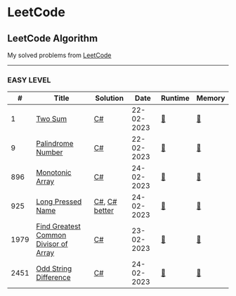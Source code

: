 LeetCode
========

## LeetCode Algorithm

My solved problems from [LeetCode](https://leetcode.com/problems/)
***

### EASY LEVEL
| # | Title | Solution |   Date   | Runtime | Memory |
|---| ----- | -------- | -------- | --------| ------ |
|1|[Two Sum](https://leetcode.com/problems/two-sum/) | [C#](./Easy/1/Solution.cs) |22-02-2023| [:milky_way:](./Easy/1/Runtime.png)|[:sunrise_over_mountains:](./Easy/1/Memory.png)
|9|[Palindrome Number](https://leetcode.com/problems/palindrome-number) | [C#](./Easy/9/Solution.cs) |22-02-2023| [:milky_way:](./Easy/9/Runtime.png)|[:sunrise_over_mountains:](./Easy/9/Memory.png)
|896|[Monotonic Array](https://leetcode.com/problems/monotonic-array) | [C#](./Easy/896/Solution.cs) |24-02-2023| [:milky_way:](./Easy/896/Runtime.png)|[:sunrise_over_mountains:](./Easy/896/Memory.png)
|925|[Long Pressed Name](https://leetcode.com/problems/long-pressed-name/) | [C#](./Easy/925/Solution.cs), [C# better](.Easy/925/Better%20way/Solution.cs) |24-02-2023| [:milky_way:](./Easy/925/Runtime.png)|[:sunrise_over_mountains:](./Easy/925/Memory.png)
|1979|[Find Greatest Common Divisor of Array](https://leetcode.com/problems/find-greatest-common-divisor-of-array/) | [C#](./Easy/1979/Solution.cs) |23-02-2023| [:milky_way:](./Easy/1979/Runtime.png)|[:sunrise_over_mountains:](./Easy/1979/Memory.png)
|2451|[Odd String Difference](https://leetcode.com/problems/odd-string-difference/) | [C#](./Easy/2451/Solution.cs) |24-02-2023| [:milky_way:](./Easy/2451/Runtime.png)|[:sunrise_over_mountains:](./Easy/2451/Memory.png)

